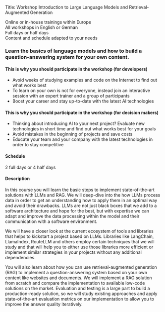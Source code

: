 Title: Workshop Introduction to Large Language Models and Retrieval-Augmented Generation

<span class="icon fa-map-marker"></span> Online or in-house trainings within
Europe<br> <span class="icon fa-comments"></span> All workshops in English or
German<br> <span class="icon fa-clock-o"></span> Full days or half days<br>
<span class="icon fa-edit"></span> Content and schedule adapted to your needs

### Learn the basics of language models and how to build a question-answering system for your own content.

#### This is why you should participate in the workshop (for developers)

- Avoid weeks of studying examples and code on the Internet to find out what
  works best
- To learn on your own is not for everyone, instead join an interactive session
  with an expert trainer and a group of participants
- Boost your career and stay up-to-date with the latest AI technologies

#### This is why you should participate in the workshop (for decision makers)

- Thinking about introducing AI to your next project? Evaluate new technologies
  in short time and find out what works best for your goals
- Avoid mistakes in the beginning of projects and save costs
- Educate your team and your company with the latest technologies in order to
  stay competitive

#### Schedule

2 full days or 4 half days

#### Description

In this course you will learn the basic steps to implement state-of-the-art
solutions with LLMs and RAG. We will deep-dive into the how LLMs process data in
order to get an understanding how to apply them in an optimal way and avoid
their drawbacks. LLMs are not just black boxes that we add to a software
architecture and hope for the best, but with expertise we can adapt and improve
the data processing within the model and their communication with a software
environment.

We will have a closer look at the current ecosystem of tools and libraries that
helps to kickstart a project based on LLMs. Libraries like LangChain,
LlamaIndex, RouteLLM and others employ certain techniques that we will study and
that will help you to either use those libraries more efficient or implement
similar strategies in your projects without any additional dependencies.

You will also learn about how you can use retrieval-augmented generation (RAG)
to implement a question-answering system based on your own content like websites
and documents. We will implement a RAG solution from scratch and compare the
implementation to available low-code solutions on the market. Evaluation and
testing is a large part to build a production-ready solution, so we will study
existing approaches and apply state-of-the-art evaluation metrics on our
implementation to allow you to improve the answer quality iteratively.
